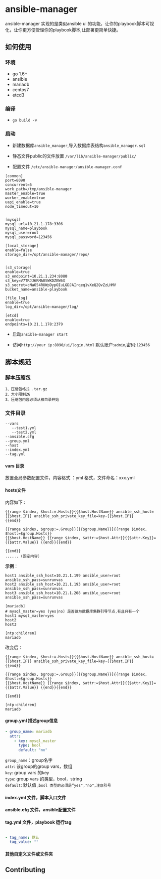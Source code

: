 # ansible-manager
ansible-manager 实现的是类似ansible ui 的功能，让你的playbook脚本可视化，让你更方便管理你的playbook脚本,让部署更简单快捷。

## 如何使用

### 环境

- go 1.6+
- ansible
- mariadb
- centos7
- etcd3

### 编译
- `go build -v`

### 启动

- 新建数据库`ansible_manager`,导入数据库表结构`ansible_manager.sql`

- 静态文件public的文件放置 `/var/lib/ansible-manager/public/`

- 配置文件 `/etc/ansible-manager/ansible-manager.conf`
```
[common]
port=8090
concurrent=5
work_path=/tmp/ansible-manager
master_enable=true
worker_enable=true
uapi_enable=true
node_timeout=10


[mysql]
mysql_url=10.21.1.178:3306
mysql_name=playbook
mysql_user=root
mysql_password=123456

[local_storage]
enable=false
storage_dir=/opt/ansible-manager/repo/


[s3_storage]
enable=true
s3_endpoint=10.21.1.234:8080
s3_key=V7TRJJ6RMA8SWKDZEW6X
s3_secret=cNaO54RUWpDypOIuLGDJAIrqeq1vXeQ2QvZzLHMV
bucket_name=ansible-playbook

[file_log]
enable=true
log_dir=/opt/ansible-manager/log/

[etcd]
enable=true
endpoints=10.21.1.178:2379
```

- 启动`ansible-manager start`

- 访问`http://your ip:8090/ui/login.html` 默认账户:`admin`,密码:`123456`


## 脚本规范

### 脚本压缩包

    1、压缩包格式 .tar.gz
    2、大小限制2G
    3、压缩包内容必须从根目录开始

### 文件目录
```
--vars
   --test1.yml
   --test2.yml
--ansible.cfg
--group.yml
--host
--index.yml
--tag.yml

```

#### vars 目录

放置全局参数配置文件，内容格式 ：yml 格式，文件命名：xxx.yml
    
#### hosts文件

内容如下：

```
{{range $index, $host:=.Hosts}}{{$host.HostName}} ansible_ssh_host={{$host.IP}} ansible_ssh_private_key_file=key-{{$host.IP}}
{{end}}

{{range $index, $group:=.Group}}[{{$group.Name}}]{{range $index, $host:=$group.Hosts}}
{{$host.HostName}} {{range $index, $attr:=$host.Attr}}{{$attr.Key}}={{$attr.Value}} {{end}}{{end}}

{{end}}
...... (固定内容)

```
     
**示例**：

```
host1 ansible_ssh_host=10.21.1.199 ansible_user=root ansible_ssh_pass=sunrunvas
host2 ansible_ssh_host=10.21.1.193 ansible_user=root ansible_ssh_pass=sunrunvas
host3 ansible_ssh_host=10.21.1.208 ansible_user=root ansible_ssh_pass=sunrunvas

[mariadb]
# mysql_master=yes (yes|no) 是否做为数据库集群引导节点,有且只有一个
host1 mysql_master=yes
host2
host3

[ntp:children]
mariadb

```

改变后：

```
{{range $index, $host:=.Hosts}}{{$host.HostName}} ansible_ssh_host={{$host.IP}} ansible_ssh_private_key_file=key-{{$host.IP}}
{{end}}

{{range $index, $group:=.Group}}[{{$group.Name}}]{{range $index, $host:=$group.Hosts}}
{{$host.HostName}} {{range $index, $attr:=$host.Attr}}{{$attr.Key}}={{$attr.Value}} {{end}}{{end}}

{{end}}

[ntp:children]
mariadb

```

#### group.yml 描述group信息
```yaml
- group_name: mariadb
  attr:
    - key: mysql_master
      type: bool
      default: "no"
```

`group_name`：group名字  
`attr`: 该group的group vars，数组  
`key`: group vars 的key  
`type`: group vars 的类型，bool，string  
`default`: 默认值 ,`bool 类型的必须是“yes","no",注意引号`  

#### index.yml 文件，脚本入口文件

#### ansible.cfg 文件，ansible配置文件

#### tag.yml 文件，playbook 运行tag
```yaml

- tag_name: 默认
  tag_value: ""

```

#### 其他自定义文件或文件夹


## Contributing